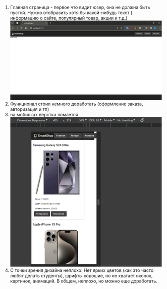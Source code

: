 1. Главная страница - первое что видит юзер, она не должна быть пустой. Нужно отобразить хотя бы какой-нибудь текст (
   информацию о сайте, популярный товар, акции и т.д.)![img.png](img.png)
2. Функционал стоил немного доработать (оформление заказа, авторизация и тп)
3. на мобилках верстка ломается ![img_1.png](img_1.png)
4. С точки зрения дизайна неплохо. Нет ярких цветов (как это часто любят делать студенты), шрифты хорошие, но не хватает
   иконок, картинок, анимаций. В общем, неплохо, но  можно еще доработать.
